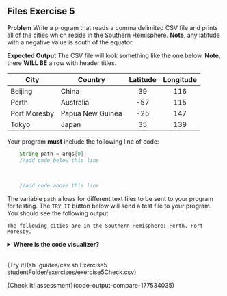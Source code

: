 ## Files Exercise 5

**Problem**
Write a program that reads a comma delimited CSV file and prints all of the cities which reside in the Southern Hemisphere. **Note**, any latitude with a negative value is south of the equator.

**Expected Output**
The CSV file will look something like the one below. **Note**, there **WILL BE** a row with header titles.

|City |Country |Latitude |Longitude |
|-----|--------|:-------:|:--------:|
|Beijing|China|39|116
|Perth|Australia|-57|115|
|Port Moresby|Papua New Guinea|-25|147|
|Tokyo|Japan|35|139|

Your program **must** include the following line of code:

```java
    String path = args[0];
    //add code below this line
    
    
    
    //add code above this line
```
The variable `path` allows for different text files to be sent to your program for testing. The `TRY IT` button below will send a test file to your program. You should see the following output:

```text
The following cities are in the Southern Hemisphere: Perth, Port Moresby.
```

<details>
  <summary><strong>Where is the code visualizer?</strong></summary>
  Unfortunately, the code visualizer does not work with external files, so it cannot be used for this problem.
</details><br>

{Try it}(sh .guides/csv.sh Exercise5 studentFolder/exercises/exercise5Check.csv)

{Check It!|assessment}(code-output-compare-177534035)
